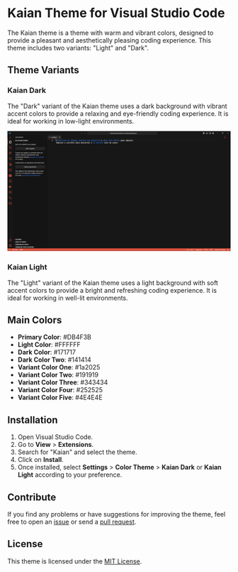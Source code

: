 # Kaian Theme for Visual Studio Code

The Kaian theme is a theme with warm and vibrant colors, designed to provide a pleasant and aesthetically pleasing coding experience. This theme includes two variants: "Light" and "Dark".

## Theme Variants

### Kaian Dark
The "Dark" variant of the Kaian theme uses a dark background with vibrant accent colors to provide a relaxing and eye-friendly coding experience. It is ideal for working in low-light environments.

![Dark mode](https://github.com/Kevinparra535/kaian-theme/blob/master/images/capture.png?raw=true)

### Kaian Light
The "Light" variant of the Kaian theme uses a light background with soft accent colors to provide a bright and refreshing coding experience. It is ideal for working in well-lit environments.

## Main Colors

- **Primary Color**: #DB4F3B
- **Light Color**: #FFFFFF
- **Dark Color**: #171717
- **Dark Color Two**: #141414
- **Variant Color One**: #1a2025
- **Variant Color Two**: #191919
- **Variant Color Three**: #343434
- **Variant Color Four**: #252525
- **Variant Color Five**: #4E4E4E

## Installation

1. Open Visual Studio Code.
2. Go to **View** > **Extensions**.
3. Search for "Kaian" and select the theme.
4. Click on **Install**.
5. Once installed, select **Settings** > **Color Theme** > **Kaian Dark** or **Kaian Light** according to your preference.

## Contribute

If you find any problems or have suggestions for improving the theme, feel free to open an [issue](https://github.com/your-user/your-repository/issues) or send a [pull request](https://github.com/your-user/your-repository/pulls).

## License

This theme is licensed under the [MIT License](LICENSE.md).
